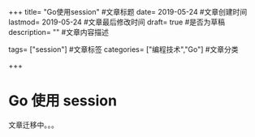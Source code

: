 +++ title= "Go使用session" #文章标题 date= 2019-05-24 #文章创建时间 lastmod= 2019-05-24 #文章最后修改时间 draft= true #是否为草稿 description= "" #文章内容描述

tags= ["session"] #文章标签 categories= ["编程技术","Go"] #文章分类

+++

# Go 使用 session

文章迁移中。。。
